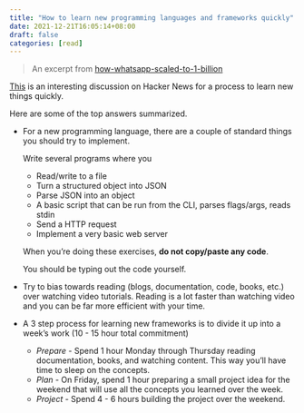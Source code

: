 ```yaml
---
title: "How to learn new programming languages and frameworks quickly"
date: 2021-12-21T16:05:14+08:00
draft: false
categories: [read]
---
```


> An excerpt from [how-whatsapp-scaled-to-1-billion](https://www.quastor.org/p/how-whatsapp-scaled-to-1-billion)

[This](https://news.ycombinator.com/item?id=28017289) is an interesting discussion on Hacker News for a process to learn new things quickly.

Here are some of the top answers summarized.

- For a new programming language, there are a couple of standard things you should try to implement.

  Write several programs where you

  - Read/write to a file
  - Turn a structured object into JSON
  - Parse JSON into an object
  - A basic script that can be run from the CLI, parses flags/args, reads stdin
  - Send a HTTP request
  - Implement a very basic web server

  When you’re doing these exercises, **do not copy/paste any code**.

  You should be typing out the code yourself.

- Try to bias towards reading (blogs, documentation, code, books, etc.) over watching video tutorials. Reading is a lot faster than watching video and you can be far more efficient with your time.

- A 3 step process for learning new frameworks is to divide it up into a week’s work (10 - 15 hour total commitment)

  - *Prepare* - Spend 1 hour Monday through Thursday reading documentation, books, and watching content. This way you’ll have time to sleep on the concepts.
  - *Plan* - On Friday, spend 1 hour preparing a small project idea for the weekend that will use all the concepts you learned over the week.
  - *Project* - Spend 4 - 6 hours building the project over the weekend.
